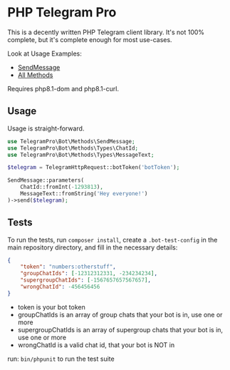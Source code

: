 # PHP Telegram Pro

This is a decently written PHP Telegram client library. It's not 100% complete, but it's complete enough for most use-cases.

Look at Usage Examples:
- [SendMessage](tests/Bot/Methods/SendMessageTest.php)
- [All Methods](tests/Bot/Methods)

Requires php8.1-dom and php8.1-curl.

## Usage

Usage is straight-forward.

```php
use TelegramPro\Bot\Methods\SendMessage;
use TelegramPro\Bot\Methods\Types\ChatId;
use TelegramPro\Bot\Methods\Types\MessageText;

$telegram = TelegramHttpRequest::botToken('botToken');

SendMessage::parameters(
    ChatId::fromInt(-1293813),
    MessageText::fromString('Hey everyone!')
)->send($telegram);
```

## Tests

To run the tests, run `composer install`, create a `.bot-test-config` in the main repository directory, and fill in the necessary details:

```json
{
    "token": "numbers:otherstuff",
    "groupChatIds": [-12312312331, -234234234],
    "supergroupChatIds": [-1567657657567657],
    "wrongChatId": -456456456
}
```

- token is your bot token
- groupChatIds is an array of group chats that your bot is in, use one or more
- supergroupChatIds is an array of supergroup chats that your bot is in, use one or more
- wrongChatId is a valid chat id, that your bot is NOT in

run: `bin/phpunit` to run the test suite